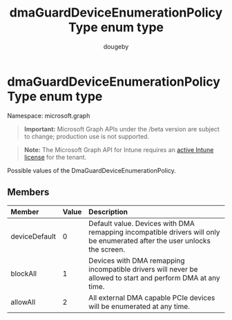 ﻿---
title: "dmaGuardDeviceEnumerationPolicyType enum type"
description: "Possible values of the DmaGuardDeviceEnumerationPolicy."
author: "dougeby"
localization_priority: Normal
ms.prod: "intune"
doc_type: enumPageType
---

# dmaGuardDeviceEnumerationPolicyType enum type

Namespace: microsoft.graph

> **Important:** Microsoft Graph APIs under the /beta version are subject to change; production use is not supported.

> **Note:** The Microsoft Graph API for Intune requires an [active Intune license](https://go.microsoft.com/fwlink/?linkid=839381) for the tenant.

Possible values of the DmaGuardDeviceEnumerationPolicy.

## Members

| Member        | Value | Description                                                                                                               |
| :------------ | :---- | :------------------------------------------------------------------------------------------------------------------------ |
| deviceDefault | 0     | Default value. Devices with DMA remapping incompatible drivers will only be enumerated after the user unlocks the screen. |
| blockAll      | 1     | Devices with DMA remapping incompatible drivers will never be allowed to start and perform DMA at any time.               |
| allowAll      | 2     | All external DMA capable PCIe devices will be enumerated at any time.                                                     |
